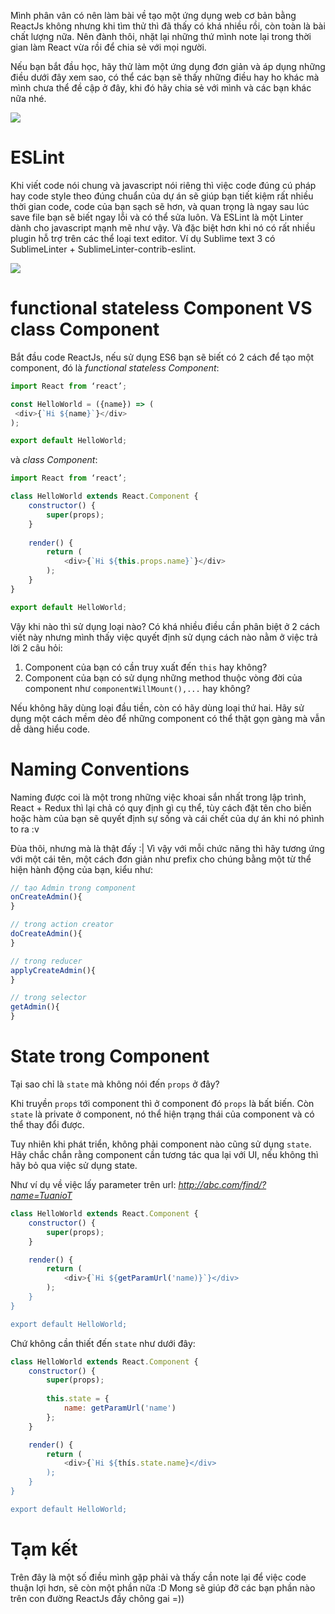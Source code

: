 Mình phân vân có nên làm bài về tạo một ứng dụng web cơ bản bằng ReactJs không nhưng khi tìm thử thì đã thấy có khá nhiều rồi,  còn toàn là bài chất lượng nữa. Nên đành thôi, nhặt lại những thứ mình note lại trong thời gian làm React vừa rồi để chia sẻ với mọi người.

Nếu bạn bắt đầu học, hãy thử làm một ứng dụng đơn giản và áp dụng những điều dưới đây xem sao, có thể các bạn sẽ thấy những điều hay ho khác mà mình chưa thể đề cập ở đây, khi đó hãy chia sẻ với mình và các bạn khác nữa nhé.

![](https://images.viblo.asia/ace0be84-9cb2-43a7-af58-ca82a4fcb171.png)
# ESLint
Khi viết code nói chung và javascript nói riêng thì việc code đúng cú pháp hay code style theo đúng chuẩn của dự án sẽ giúp bạn tiết kiệm rất nhiều thời gian code, code của bạn sạch sẽ hơn, và quan trọng là ngay sau lúc save file bạn sẽ biết ngay lỗi và có thể sửa luôn. Và ESLint là một Linter dành cho javascript mạnh mẽ như vậy. 
Và đặc biệt hơn khi nó có rất nhiều plugin hỗ trợ trên các thể loại text editor. Ví dụ Sublime text 3 có SublimeLinter + SublimeLinter-contrib-eslint.

![](https://images.viblo.asia/1c7fe572-2785-4c02-8873-64ea7ae8cc09.png)
# functional stateless Component VS class Component 
Bắt đầu code ReactJs, nếu sử dụng ES6 bạn sẽ biết có 2 cách để tạo một component, đó là *functional stateless Component*: 
```js
import React from ‘react’;

const HelloWorld = ({name}) => (
 <div>{`Hi ${name}`}</div>
);

export default HelloWorld;
```
và *class Component*: 
```js
import React from ‘react’;

class HelloWorld extends React.Component {
    constructor() {
        super(props);
    }
    
    render() {
        return (
            <div>{`Hi ${this.props.name}`}</div>
        );
    }
}

export default HelloWorld;
```
Vậy khi nào thì sử dụng loại nào?
Có khá nhiều điều cần phân biệt ở 2 cách viết này nhưng mình thấy việc quyết định sử dụng cách nào nằm ở việc trả lời 2 câu hỏi: 
1. Component của bạn có cần truy xuất đến `this` hay không?
2. Component của bạn có sử dụng những method thuộc vòng đời của component như `componentWillMount(),...` hay không?

Nếu không hãy dùng loại đầu tiền, còn có hãy dùng loại thứ hai. Hãy sử dụng một cách mềm dẻo để những component có thể thật gọn gàng mà vẫn dễ dàng hiểu code.  
# Naming Conventions
Naming được coi là một trong những việc khoai sắn nhất trong lập trình, React + Redux thì lại chả có quy định gì cụ thể, tùy cách đặt tên cho biến hoặc hàm của bạn sẽ quyết định sự sống và cái chết của dự án khi nó phình to ra :v

Đùa thôi, nhưng mà là thật đấy :| Vì vậy với mỗi chức năng thì hãy tương ứng với một cái tên, một cách đơn giản như prefix cho chúng bằng một từ thể hiện hành động của bạn, kiểu như:
```js
// tạo Admin trong component
onCreateAdmin(){
}

// trong action creator
doCreateAdmin(){
}

// trong reducer
applyCreateAdmin(){
}

// trong selector
getAdmin(){
}
```
# State trong Component
Tại sao chỉ là `state` mà không nói đến `props` ở đây? 

Khi truyền `props` tới component thì ở component đó `props` là bất biến. Còn `state` là private ở component, nó thể hiện trạng thái của component và có thể thay đổi được. 

Tuy nhiên khi phát triển, không phải component nào cũng sử dụng `state`. Hãy chắc chắn rằng component cần tương tác qua lại với UI, nếu không thì hãy bỏ qua việc sử dụng state.

Như ví dụ về việc lấy parameter trên url: *http://abc.com/find/?name=TuanioT*
```js
class HelloWorld extends React.Component {
    constructor() {
        super(props);
    }

    render() {
        return (
            <div>{`Hi ${getParamUrl('name)}`}</div>
        );
    }
}

export default HelloWorld;
```
Chứ không cần thiết đến `state` như dưới đây:
```js
class HelloWorld extends React.Component {
    constructor() {
        super(props);
        
        this.state = {
            name: getParamUrl('name')
        };
    }

    render() {
        return (
            <div>{`Hi ${thís.state.name}</div>
        );
    }
}

export default HelloWorld;
```

# Tạm kết
Trên đây là một số điều mình gặp phải và thấy cần note lại để việc code thuận lợi hơn, sẽ còn một phần nữa :D Mong sẽ giúp đỡ các bạn phần nào trên con đường ReactJs đầy chông gai =))